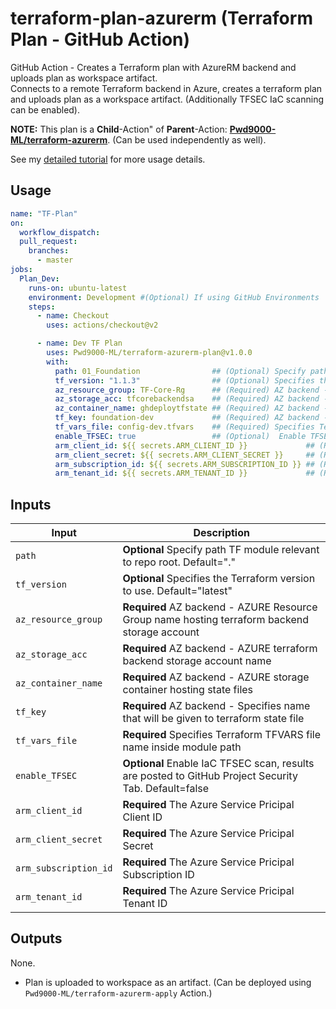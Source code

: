 # terraform-plan-azurerm (Terraform Plan - GitHub Action)
GitHub Action - Creates a Terraform plan with AzureRM backend and uploads plan as workspace artifact.  
Connects to a remote Terraform backend in Azure, creates a terraform plan and uploads plan as a workspace artifact. (Additionally TFSEC IaC scanning can be enabled).  

**NOTE:** This plan is a **Child**-Action" of **Parent**-Action: **[Pwd9000-ML/terraform-azurerm]()**. (Can be used independently as well).  

See my [detailed tutorial]() for more usage details.  
## Usage

```yaml
name: "TF-Plan"
on:
  workflow_dispatch:
  pull_request:
    branches:
      - master
jobs:
  Plan_Dev:
    runs-on: ubuntu-latest
    environment: Development #(Optional) If using GitHub Environments      
    steps:
      - name: Checkout
        uses: actions/checkout@v2

      - name: Dev TF Plan
        uses: Pwd9000-ML/terraform-azurerm-plan@v1.0.0
        with:
          path: 01_Foundation                ## (Optional) Specify path TF module relevant to repo root. Default="."
          tf_version: "1.1.3"                ## (Optional) Specifies the Terraform version to use. Default="latest"
          az_resource_group: TF-Core-Rg      ## (Required) AZ backend - AZURE Resource Group hosting terraform backend storage acc 
          az_storage_acc: tfcorebackendsa    ## (Required) AZ backend - AZURE terraform backend storage acc 
          az_container_name: ghdeploytfstate ## (Required) AZ backend - AZURE storage container hosting state files 
          tf_key: foundation-dev             ## (Required) AZ backend - Specifies name that will be given to terraform state file 
          tf_vars_file: config-dev.tfvars    ## (Required) Specifies Terraform TFVARS file name inside module path
          enable_TFSEC: true                 ## (Optional)  Enable TFSEC IaC scans
          arm_client_id: ${{ secrets.ARM_CLIENT_ID }}             ## (Required) ARM Client ID 
          arm_client_secret: ${{ secrets.ARM_CLIENT_SECRET }}     ## (Required)ARM Client Secret
          arm_subscription_id: ${{ secrets.ARM_SUBSCRIPTION_ID }} ## (Required) ARM Subscription ID
          arm_tenant_id: ${{ secrets.ARM_TENANT_ID }}             ## (Required) ARM Tenant ID
```

## Inputs

| Input | Description |
| ----- | ----------- |
| `path` | **Optional** Specify path TF module relevant to repo root. Default="." |
| `tf_version` | **Optional** Specifies the Terraform version to use. Default="latest" |
| `az_resource_group` | **Required** AZ backend - AZURE Resource Group name hosting terraform backend storage account |
| `az_storage_acc` | **Required** AZ backend - AZURE terraform backend storage account name |
| `az_container_name` | **Required** AZ backend - AZURE storage container hosting state files  |
| `tf_key` | **Required** AZ backend - Specifies name that will be given to terraform state file |
| `tf_vars_file` | **Required** Specifies Terraform TFVARS file name inside module path |
| `enable_TFSEC` | **Optional** Enable IaC TFSEC scan, results are posted to GitHub Project Security Tab. Default=false |
| `arm_client_id` | **Required** The Azure Service Pricipal Client ID |
| `arm_client_secret` | **Required** The Azure Service Pricipal Secret |
| `arm_subscription_id` | **Required** The Azure Service Pricipal Subscription ID |
| `arm_tenant_id` | **Required** The Azure Service Pricipal Tenant ID |

## Outputs

None.  

* Plan is uploaded to workspace as an artifact. (Can be deployed using `Pwd9000-ML/terraform-azurerm-apply` Action.)

